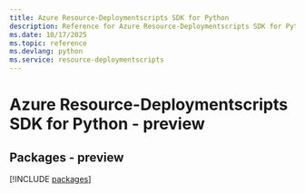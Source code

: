 ```yaml
---
title: Azure Resource-Deploymentscripts SDK for Python
description: Reference for Azure Resource-Deploymentscripts SDK for Python
ms.date: 10/17/2025
ms.topic: reference
ms.devlang: python
ms.service: resource-deploymentscripts
---
```

# Azure Resource-Deploymentscripts SDK for Python - preview
## Packages - preview
[!INCLUDE [packages](resource-deploymentscripts-index.md)]